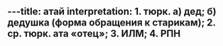 ---title: атай
interpretation: 1. тюрк. а) дед; б) дедушка (форма обращения к старикам); 2. ср. тюрк. ата «отец»; 3. ИЛМ; 4. РПН
---
